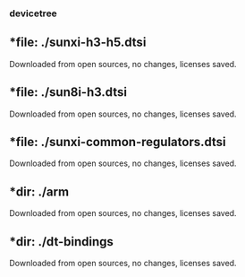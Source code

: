 ### devicetree

## *file: ./sunxi-h3-h5.dtsi
Downloaded from open sources, no changes, licenses saved.

## *file: ./sun8i-h3.dtsi
Downloaded from open sources, no changes, licenses saved.

## *file: ./sunxi-common-regulators.dtsi
Downloaded from open sources, no changes, licenses saved.

## *dir: ./arm
Downloaded from open sources, no changes, licenses saved.

## *dir: ./dt-bindings
Downloaded from open sources, no changes, licenses saved.
